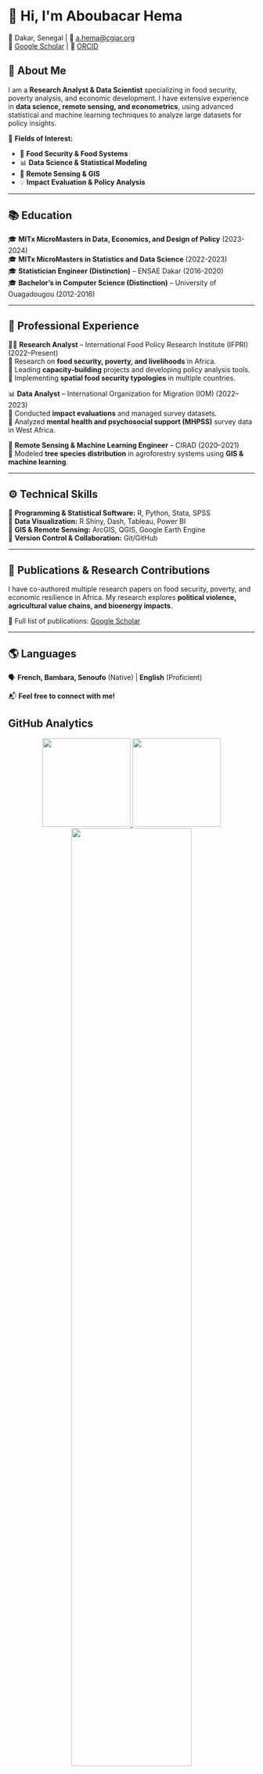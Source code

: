 # 👋 Hi, I'm Aboubacar Hema

📍 Dakar, Senegal | 📧 a.hema@cgiar.org  
🔗 [Google Scholar](https://scholar.google.com) | 🔗 [ORCID](https://orcid.org/0000-0001-9756-7270)  

## 🔬 About Me  
I am a **Research Analyst & Data Scientist** specializing in food security, poverty analysis, and economic development. I have extensive experience in **data science, remote sensing, and econometrics**, using advanced statistical and machine learning techniques to analyze large datasets for policy insights.  

🌱 **Fields of Interest:**  
- 🥘 **Food Security & Food Systems**  
- 📊 **Data Science & Statistical Modeling**  
- 📡 **Remote Sensing & GIS**  
- 💡 **Impact Evaluation & Policy Analysis**  

---

## 📚 **Education**  
🎓 **MITx MicroMasters in Data, Economics, and Design of Policy** (2023-2024)  
🎓 **MITx MicroMasters in Statistics and Data Science** (2022-2023)  
🎓 **Statistician Engineer (Distinction)** – ENSAE Dakar (2016-2020)  
🎓 **Bachelor’s in Computer Science (Distinction)** – University of Ouagadougou (2012-2016)  

---

## 💼 **Professional Experience**  
👨‍🔬 **Research Analyst** – International Food Policy Research Institute (IFPRI) (2022–Present)  
🔹 Research on **food security, poverty, and livelihoods** in Africa.  
🔹 Leading **capacity-building** projects and developing policy analysis tools.  
🔹 Implementing **spatial food security typologies** in multiple countries.  

📊 **Data Analyst** – International Organization for Migration (IOM) (2022–2023)  
🔹 Conducted **impact evaluations** and managed survey datasets.  
🔹 Analyzed **mental health and psychosocial support (MHPSS)** survey data in West Africa.  

📡 **Remote Sensing & Machine Learning Engineer** – CIRAD (2020–2021)  
🔹 Modeled **tree species distribution** in agroforestry systems using **GIS & machine learning**.  

---

## ⚙️ **Technical Skills**  
🔹 **Programming & Statistical Software:** R, Python, Stata, SPSS  
🔹 **Data Visualization:** R Shiny, Dash, Tableau, Power BI  
🔹 **GIS & Remote Sensing:** ArcGIS, QGIS, Google Earth Engine  
🔹 **Version Control & Collaboration:** Git/GitHub  

---

## 📄 **Publications & Research Contributions**  
I have co-authored multiple research papers on food security, poverty, and economic resilience in Africa. My research explores **political violence, agricultural value chains, and bioenergy impacts**.  

📜 Full list of publications: [Google Scholar](https://scholar.google.com)  

---

## 🌎 **Languages**  
🗣 **French, Bambara, Senoufo** (Native) | **English** (Proficient)  

📬 **Feel free to connect with me!**  



<h2>GitHub Analytics
 </h2>

<p align="center">
<a href="https://github.com/Abson-dev">
  <img height="180em" src="https://github-readme-stats.vercel.app/api?username=Abson-dev&show_icons=true&theme=algolia&include_all_commits=true&count_private=true"/>
  <img height="180em" src="https://github-readme-stats-eight-theta.vercel.app/api/top-langs/?username=Abson-dev&layout=compact&langs_count=8&theme=algolia"/>
</a>
  <img width="70%" src="https://github-readme-streak-stats.herokuapp.com/?user=Abson-dev&show_icons=true&locale=en&layout=demo&theme=algolia" />
</p>
</p>
<br>
	



<br>
<h2 >🏆 GitHub Profile Trophy</h2>
<p>
<a href="https://github.com/Abson-dev">
  <img src="https://github-profile-trophy.vercel.app/?username=Abson-dev&theme=matrix&column=8&margin-w=15&margin-h=15"/>

</a>
</p>
<p align="center"> 
  Views<br>
  <img src="https://profile-counter.glitch.me/Abson-dev/count.svg" />
</p>



